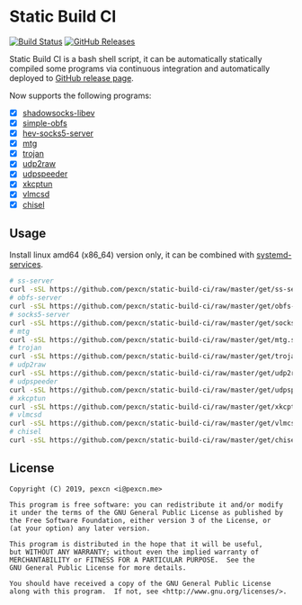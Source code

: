 # Static Build CI

[![Build Status](https://travis-ci.org/pexcn/static-build-ci.svg?branch=master)](https://travis-ci.org/pexcn/static-build-ci)
[![GitHub Releases](https://img.shields.io/github/downloads/pexcn/static-build-ci/total.svg)](https://github.com/pexcn/static-build-ci/releases)

Static Build CI is a bash shell script, it can be automatically statically compiled some programs via continuous integration and automatically deployed to [GitHub release page](https://github.com/pexcn/static-build-ci/releases).  

Now supports the following programs:

- [x] [shadowsocks-libev](https://github.com/shadowsocks/shadowsocks-libev)
- [x] [simple-obfs](https://github.com/shadowsocks/simple-obfs)
- [x] [hev-socks5-server](https://github.com/heiher/hev-socks5-server)
- [x] [mtg](https://github.com/9seconds/mtg)
- [x] [trojan](https://github.com/trojan-gfw/trojan)
- [x] [udp2raw](https://github.com/wangyu-/udp2raw-tunnel)
- [x] [udpspeeder](https://github.com/wangyu-/UDPspeeder)
- [x] [xkcptun](https://github.com/liudf0716/xkcptun)
- [x] [vlmcsd](https://github.com/Wind4/vlmcsd)
- [x] [chisel](https://github.com/jpillora/chisel)

## Usage

Install linux amd64 (x86_64) version only, it can be combined with [systemd-services](https://github.com/pexcn/systemd-services).

```bash
# ss-server
curl -sSL https://github.com/pexcn/static-build-ci/raw/master/get/ss-server.sh | bash
# obfs-server
curl -sSL https://github.com/pexcn/static-build-ci/raw/master/get/obfs-server.sh | bash
# socks5-server
curl -sSL https://github.com/pexcn/static-build-ci/raw/master/get/socks5-server.sh | bash
# mtg
curl -sSL https://github.com/pexcn/static-build-ci/raw/master/get/mtg.sh | bash
# trojan
curl -sSL https://github.com/pexcn/static-build-ci/raw/master/get/trojan.sh | bash
# udp2raw
curl -sSL https://github.com/pexcn/static-build-ci/raw/master/get/udp2raw.sh | bash
# udpspeeder
curl -sSL https://github.com/pexcn/static-build-ci/raw/master/get/udpspeeder.sh | bash
# xkcptun
curl -sSL https://github.com/pexcn/static-build-ci/raw/master/get/xkcptun.sh | bash
# vlmcsd
curl -sSL https://github.com/pexcn/static-build-ci/raw/master/get/vlmcsd.sh | bash
# chisel
curl -sSL https://github.com/pexcn/static-build-ci/raw/master/get/chisel.sh | bash
```

## License

```
Copyright (C) 2019, pexcn <i@pexcn.me>

This program is free software: you can redistribute it and/or modify
it under the terms of the GNU General Public License as published by
the Free Software Foundation, either version 3 of the License, or
(at your option) any later version.

This program is distributed in the hope that it will be useful,
but WITHOUT ANY WARRANTY; without even the implied warranty of
MERCHANTABILITY or FITNESS FOR A PARTICULAR PURPOSE.  See the
GNU General Public License for more details.

You should have received a copy of the GNU General Public License
along with this program.  If not, see <http://www.gnu.org/licenses/>.
```
